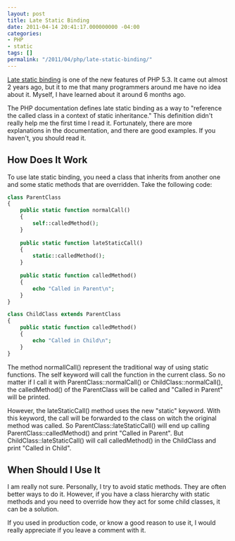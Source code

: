 ```yaml
---
layout: post
title: Late Static Binding
date: 2011-04-14 20:41:17.000000000 -04:00
categories:
- PHP
- static
tags: []
permalink: "/2011/04/php/late-static-binding/"
---
```

[Late static binding](http://www.php.net/manual/en/language.oop5.late-static-bindings.php "Late static binding") is one of the new features of PHP 5.3. It came out almost 2 years ago, but it to me that many programmers around me have no idea about it. Myself, I have learned about it around 6 months ago.

The PHP documentation defines late static binding as a way to "reference the called class in a context of static inheritance." This definition didn't really help me the first time I read it. Fortunately, there are more explanations in the documentation, and there are good examples. If you haven't, you should read it.

## How Does It Work

To use late static binding, you need a class that inherits from another one and some static methods that are overridden. Take the following code:

```php
class ParentClass 
{ 
	public static function normalCall() 
	{ 
		self::calledMethod(); 
	} 
	
	public static function lateStaticCall() 
	{ 
		static::calledMethod(); 
	} 
	
	public static function calledMethod() 
	{ 
		echo "Called in Parent\n"; 
	} 
} 

class ChildClass extends ParentClass 
{ 
	public static function calledMethod() 
	{ 
		echo "Called in Child\n"; 
	} 
}
```

The method normallCall() represent the traditional way of using static functions. The self keyword will call the function in the current class. So no matter if I call it with ParentClass::normalCall() or ChildClass::normalCall(), the calledMethod() of the ParentClass will be called and "Called in Parent" will be printed.

However, the lateStaticCall() method uses the new "static" keyword. With this keyword, the call will be forwarded to the class on witch the original method was called. So ParentClass::lateStaticCall() will end up calling ParentClass::calledMethod() and print "Called in Parent". But ChildClass::lateStaticCall() will call calledMethod() in the ChildClass and print "Called in Child".

## When Should I Use It

I am really not sure. Personally, I try to avoid static methods. They are often better ways to do it. However, if you have a class hierarchy with static methods and you need to override how they act for some child classes, it can be a solution.

If you used in production code, or know a good reason to use it, I would really appreciate if you leave a comment with it.

